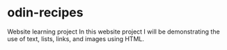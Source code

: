 # odin-recipes
Website learning project
In this website project I will be demonstrating the use of text, lists, links, and images using HTML.